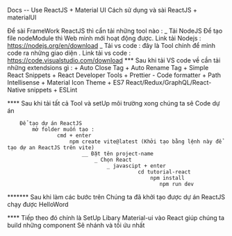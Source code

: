 Docs -- Use ReactJS + Material UI 
    Cách sử dụng và sài ReactJS + materialUI

Để sài FrameWork ReactJS thì cẩn tải những tool nào : 
            _ Tải NodeJS Để tạo file nodeModule thì Web mình mới hoạt động được.
                Link tải Nodejs  : https://nodejs.org/en/download
             _ Tải vs code : đây là Tool chính để mình code ra những giao diện .
                Link tải vs code : https://code.visualstudio.com/download
*** Sau khi tải VS code về cần tải những extendsions gì : 
                    + Auto Close Tag
                    + Auto Rename Tag
                    + Simple React Snippets
                    + React Developer Tools
                    + Prettier - Code formatter
                    + Path Intellisense
                    + Material Icon Theme
                    + ES7 React/Redux/GraphQL/React-Native snippets
                    + ESLint

**** Sau khi tải tất cả Tool và setUp môi trường xong chúng ta sẽ Code dự án 

        Để tạo dự án ReactJS 
            mở folder muốn tạo : 
                    cmd + enter 
                        npm create vite@latest (Khởi tạo bằng lệnh này để tạo dự an ReactJS trên vite)
                            __ Đặt tên project-name
                                _ Chọn React
                                    _ javascipt + enter
                                              cd tutorial-react
                                                  npm install      
                                                     npm run dev

******* Sau khi làm các bước trên Chúng ta đã khởi tạo được dự án ReactJS chạy được HelloWord

**** Tiếp theo đó chính là SetUp Libary Material-ui vào React giúp chúng ta build những component Sẽ nhánh và tối ứu nhất 

        

        








                
            

